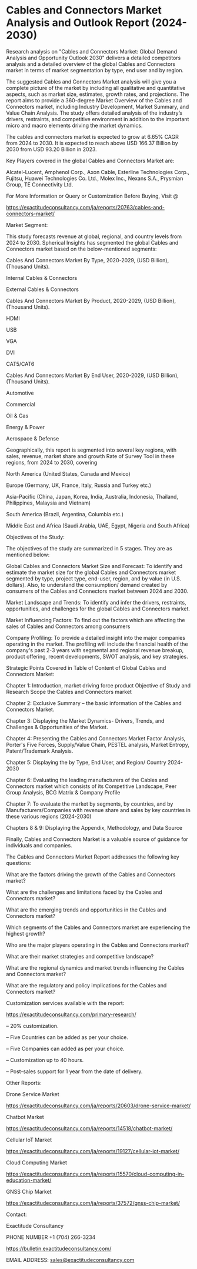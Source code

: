 # Cables and Connectors Market Analysis and Outlook Report (2024-2030)

Research analysis on "Cables and Connectors Market: Global Demand Analysis and Opportunity Outlook 2030" delivers a detailed competitors analysis and a detailed overview of the global Cables and Connectors market in terms of market segmentation by type, end user and by region.

The suggested Cables and Connectors Market analysis will give you a complete picture of the market by including all qualitative and quantitative aspects, such as market size, estimates, growth rates, and projections. The report aims to provide a 360-degree Market Overview of the Cables and Connectors market, including Industry Development, Market Summary, and Value Chain Analysis. The study offers detailed analysis of the industry’s drivers, restraints, and competitive environment in addition to the important micro and macro elements driving the market dynamics.

The cables and connectors market is expected to grow at 6.65% CAGR from 2024 to 2030. It is expected to reach above USD 166.37 Billion by 2030 from USD 93.20 Billion in 2023.

Key Players covered in the global Cables and Connectors Market are:

Alcatel-Lucent, Amphenol Corp., Axon Cable, Esterline Technologies Corp., Fujitsu, Huawei Technologies Co. Ltd., Molex Inc., Nexans S.A., Prysmian Group, TE Connectivity Ltd.

For More Information or Query or Customization Before Buying, Visit @

https://exactitudeconsultancy.com/ja/reports/20763/cables-and-connectors-market/

Market Segment:

This study forecasts revenue at global, regional, and country levels from 2024 to 2030. Spherical Insights has segmented the global Cables and Connectors market based on the below-mentioned segments:

Cables And Connectors Market By Type, 2020-2029, (USD Billion), (Thousand Units).

Internal Cables & Connectors

External Cables & Connectors

Cables And Connectors Market By Product, 2020-2029, (USD Billion), (Thousand Units).

HDMI

USB

VGA

DVI

CAT5/CAT6

Cables And Connectors Market By End User, 2020-2029, (USD Billion), (Thousand Units).

Automotive

Commercial

Oil & Gas

Energy & Power

Aerospace & Defense

Geographically, this report is segmented into several key regions, with sales, revenue, market share and growth Rate of Survey Tool in these regions, from 2024 to 2030, covering

North America (United States, Canada and Mexico)

Europe (Germany, UK, France, Italy, Russia and Turkey etc.)

Asia-Pacific (China, Japan, Korea, India, Australia, Indonesia, Thailand, Philippines, Malaysia and Vietnam)

South America (Brazil, Argentina, Columbia etc.)

Middle East and Africa (Saudi Arabia, UAE, Egypt, Nigeria and South Africa)

Objectives of the Study:

The objectives of the study are summarized in 5 stages. They are as mentioned below:

Global Cables and Connectors Market Size and Forecast: To identify and estimate the market size for the global Cables and Connectors market segmented by type, project type, end-user, region, and by value (in U.S. dollars). Also, to understand the consumption/ demand created by consumers of the Cables and Connectors market between 2024 and 2030.

Market Landscape and Trends: To identify and infer the drivers, restraints, opportunities, and challenges for the global Cables and Connectors market.

Market Influencing Factors: To find out the factors which are affecting the sales of Cables and Connectors among consumers

Company Profiling: To provide a detailed insight into the major companies operating in the market. The profiling will include the financial health of the company's past 2-3 years with segmental and regional revenue breakup, product offering, recent developments, SWOT analysis, and key strategies.

Strategic Points Covered in Table of Content of Global Cables and Connectors Market:

Chapter 1: Introduction, market driving force product Objective of Study and Research Scope the Cables and Connectors market

Chapter 2: Exclusive Summary – the basic information of the Cables and Connectors Market.

Chapter 3: Displaying the Market Dynamics- Drivers, Trends, and Challenges & Opportunities of the Market.

Chapter 4: Presenting the Cables and Connectors Market Factor Analysis, Porter's Five Forces, Supply/Value Chain, PESTEL analysis, Market Entropy, Patent/Trademark Analysis.

Chapter 5: Displaying the by Type, End User, and Region/ Country 2024-2030

Chapter 6: Evaluating the leading manufacturers of the Cables and Connectors market which consists of its Competitive Landscape, Peer Group Analysis, BCG Matrix & Company Profile

Chapter 7: To evaluate the market by segments, by countries, and by Manufacturers/Companies with revenue share and sales by key countries in these various regions (2024-2030)

Chapters 8 & 9: Displaying the Appendix, Methodology, and Data Source

Finally, Cables and Connectors Market is a valuable source of guidance for individuals and companies.

The Cables and Connectors Market Report addresses the following key questions:

What are the factors driving the growth of the Cables and Connectors market?

What are the challenges and limitations faced by the Cables and Connectors market?

What are the emerging trends and opportunities in the Cables and Connectors market?

Which segments of the Cables and Connectors market are experiencing the highest growth?

Who are the major players operating in the Cables and Connectors market?

What are their market strategies and competitive landscape?

What are the regional dynamics and market trends influencing the Cables and Connectors market?

What are the regulatory and policy implications for the Cables and Connectors market?

Customization services available with the report:

https://exactitudeconsultancy.com/primary-research/

– 20% customization.

– Five Countries can be added as per your choice.

– Five Companies can added as per your choice.

– Customization up to 40 hours.

– Post-sales support for 1 year from the date of delivery.

Other Reports:

Drone Service Market

https://exactitudeconsultancy.com/ja/reports/20603/drone-service-market/

Chatbot Market

https://exactitudeconsultancy.com/ja/reports/14518/chatbot-market/

Cellular IoT Market

https://exactitudeconsultancy.com/ja/reports/19127/cellular-iot-market/

Cloud Computing Market

https://exactitudeconsultancy.com/ja/reports/15570/cloud-computing-in-education-market/

GNSS Chip  Market

https://exactitudeconsultancy.com/ja/reports/37572/gnss-chip-market/

Contact:

Exactitude Consultancy

PHONE NUMBER +1 (704) 266-3234

https://bulletin.exactitudeconsultancy.com/

EMAIL ADDRESS: sales@exactitudeconsultancy.com

